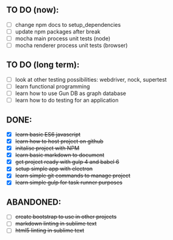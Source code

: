 TO DO (now):
------------
- [ ] change npm docs to setup_dependencies
- [ ] update npm packages after break
- [ ] mocha main process unit tests (node)
- [ ] mocha renderer process unit tests (browser)

TO DO (long term):
------------------
- [ ] look at other testing possibilities: webdriver, nock, supertest
- [ ] learn functional programming
- [ ] learn how to use Gun DB as graph database
- [ ] learn how to do testing for an application

DONE:
-----
- [x] ~~learn basic ES6 javascript~~
- [x] ~~learn how to host project on github~~
- [x] ~~initalise project with NPM~~
- [x] ~~learn basic markdown to document~~
- [x] ~~get project ready with gulp 4 and babel 6~~
- [x] ~~setup simple app with electron~~
- [x] ~~learn simple git commands to manage project~~
- [x] ~~learn simple gulp for task runner purposes~~

ABANDONED:
----------
- [ ] ~~create bootstrap to use in other projects~~
- [ ] ~~markdown linting in sublime text~~
- [ ] ~~html5 linting in sublime text~~
